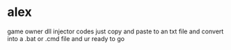 # alex
game owner dll injector codes just copy and paste to an txt file and convert into a .bat or .cmd file and ur ready to go
